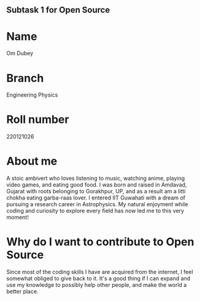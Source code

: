 ## Subtask 1 for Open Source

# Name
Om Dubey

# Branch
Engineering Physics

# Roll number
220121026

# About me
A stoic ambivert who loves listening to music, watching anime, playing video games, and eating good food. I was born and raised in Amdavad, Gujarat with roots belonging to Gorakhpur, UP, and as a result am a litti chokha eating garba-raas lover. I entered IIT Guwahati with a dream of pursuing a research career in Astrophysics. My natural enjoyment while coding and curiosity to explore every field has now led me to this very moment!

# Why do I want to contribute to Open Source
Since most of the coding skills I have are acquired from the internet, I feel somewhat obliged to give back to it. It's a good thing if I can expand and use my knowledge to possibly help other people, and make the world a better place.